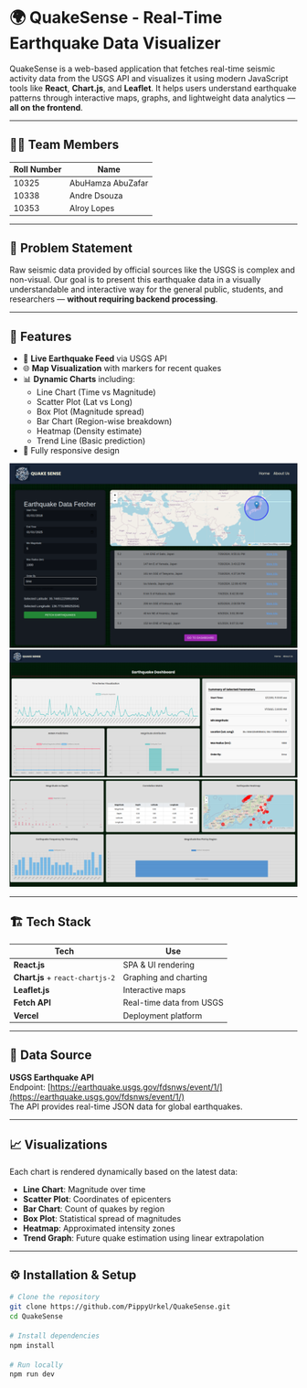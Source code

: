 # 🌍 QuakeSense - Real-Time Earthquake Data Visualizer

QuakeSense is a web-based application that fetches real-time seismic activity data from the USGS API and visualizes it using modern JavaScript tools like **React**, **Chart.js**, and **Leaflet**. It helps users understand earthquake patterns through interactive maps, graphs, and lightweight data analytics — **all on the frontend**.

---

## 👨‍💻 Team Members

| Roll Number | Name              |
|-------------|-------------------|
| 10325       | AbuHamza AbuZafar |
| 10338       | Andre Dsouza      |
| 10353       | Alroy Lopes       |

---

## 🧠 Problem Statement

Raw seismic data provided by official sources like the USGS is complex and non-visual. Our goal is to present this earthquake data in a visually understandable and interactive way for the general public, students, and researchers — **without requiring backend processing**.

---

## 🚀 Features

- 🔄 **Live Earthquake Feed** via USGS API
- 🌐 **Map Visualization** with markers for recent quakes
- 📊 **Dynamic Charts** including:
  - Line Chart (Time vs Magnitude)
  - Scatter Plot (Lat vs Long)
  - Box Plot (Magnitude spread)
  - Bar Chart (Region-wise breakdown)
  - Heatmap (Density estimate)
  - Trend Line (Basic prediction)
- 📱 Fully responsive design
  
![image](https://github.com/PippyUrkel/QuakeSense/blob/master/frontend/src/assets/homepage.png)
![image](https://github.com/PippyUrkel/QuakeSense/blob/master/frontend/src/assets/dashboard1.png)
![image](https://github.com/PippyUrkel/QuakeSense/blob/master/frontend/src/assets/dashboard2.png)

---

## 🏗️ Tech Stack

| Tech        | Use                          |
|-------------|-------------------------------|
| **React.js**        | SPA & UI rendering               |
| **Chart.js** + `react-chartjs-2` | Graphing and charting        |
| **Leaflet.js**      | Interactive maps                |
| **Fetch API**       | Real-time data from USGS        |
| **Vercel**          | Deployment platform              |

---

## 📡 Data Source

**USGS Earthquake API**  
Endpoint: [https://earthquake.usgs.gov/fdsnws/event/1/](https://earthquake.usgs.gov/fdsnws/event/1/)  
The API provides real-time JSON data for global earthquakes.

---

## 📈 Visualizations

Each chart is rendered dynamically based on the latest data:
- **Line Chart**: Magnitude over time
- **Scatter Plot**: Coordinates of epicenters
- **Bar Chart**: Count of quakes by region
- **Box Plot**: Statistical spread of magnitudes
- **Heatmap**: Approximated intensity zones
- **Trend Graph**: Future quake estimation using linear extrapolation

---

## ⚙️ Installation & Setup

```bash
# Clone the repository
git clone https://github.com/PippyUrkel/QuakeSense.git
cd QuakeSense

# Install dependencies
npm install

# Run locally
npm run dev
